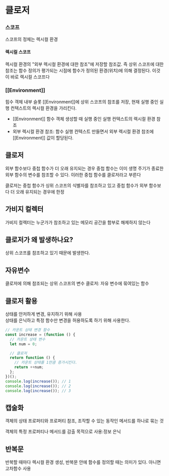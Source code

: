 # 클로저

### 스코프

스코프의 정체는 렉시컬 환경

#### 렉시컬 스코프

렉시컬 환경의 "외부 렉시컬 환경에 대한 참조"에 저장할 참조값. 즉 상위 스코프에 대한 참조는 함수 정의가 평가되는 시점에 함수가 정의된 환경(위치)에 의해 결정된다. 이것이 바로 렉시컬 스코프다

### [[Environment]]

힘수 객체 내부 슬롯 [[Environment]]에 상위 스코프의 참조를 저장, 현재 실행 중인 실행 컨텍스트의 렉시컬 환경을 가리킨다.

- [[Environment]] 함수 객체 생성할 때 실행 중인 실행 컨텍스트의 렉시컬 환경 참조
- 외부 렉시컬 환경 참조: 함수 실행 컨텍스트 만들면서 외부 렉시컬 환경 참조에 [[Environment]] 값이 할당된다.

## 클로저

외부 함수보다 중첩 함수가 더 오래 유지되는 경우 중첩 함수는 이미 생명 주기가 종료한 외부 함수의 변수를 참조할 수 있다. 이러한 중첩 함수를 클로저라고 부른다

클로저는 중첩 함수가 싱위 스코프의 식별자를 참조하고 있고 중첩 함수가 외부 함수보다 더 오래 유지되는 경우에 한정

## 가비지 컬렉터

가비지 컬렉터는 누군가가 참조하고 있는 메모리 공간을 함부로 해제하지 않는다

## 클로저가 왜 발생하나요?

상위 스코프를 참조하고 있기 때문에 발생한다.

## 자유변수

클로저에 의해 참조되는 상위 스코프의 변수
클로저: 자유 변수에 묶여있는 함수

## 클로저 활용

상태를 안저하게 변경, 유지하기 위해 사용  
상태를 은닉하고 특정 함수만 변경을 허용하도록 하기 위해 사용한다.

```js
// 카운트 상태 변경 함수
const increase = (function () {
  // 카운트 상태 변수
  let num = 0;

  // 클로저
  return function () {
    // 카운트 상태를 1만큼 증가시킨다.
    return ++num;
  };
})();
console.log(increase()); // 1
console.log(increase()); // 2
console.log(increase()); // 3
```

## 캡술화

객체의 상태 프로퍼티와 프로퍼티 참조, 조작할 수 있는 동작인 메서드를 하나로 묶는 것

객체의 특정 프로퍼티나 메서드를 감출 목적으로 사용:정보 은닉

## 반복문

반복할 때마다 렉시컬 환경 생성, 반복문 안에 함수를 정의할 때는 의미가 있다. 아니면 고차함수 사용
